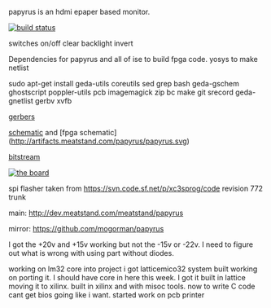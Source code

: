 papyrus is an hdmi epaper based monitor.

[![build status](http://ci.meatstand.com/projects/4/status.png?ref=master)](http://ci.meatstand.com/projects/4?ref=master)

switches
on/off
clear
backlight
invert

Dependencies for papyrus and all of ise to build fpga code. yosys to make netlist

sudo apt-get install geda-utils coreutils sed grep bash geda-gschem ghostscript poppler-utils pcb imagemagick zip bc make git srecord geda-gnetlist gerbv xvfb

[gerbers](http://artifacts.meatstand.com/papyrus/gerbers.zip)

[schematic](http://artifacts.meatstand.com/papyrus/schematic.png) and [fpga schematic] (http://artifacts.meatstand.com/papyrus/papyrus.svg)

[bitstream](http://artifacts.meatstand.com/papyrus/papyrus.bit)

[![the board](http://artifacts.meatstand.com/papyrus/board.png)](http://artifacts.meatstand.com/papyrus/board.png)


spi flasher taken from https://svn.code.sf.net/p/xc3sprog/code revision 772 trunk

main: http://dev.meatstand.com/meatstand/papyrus

mirror: https://github.com/mogorman/papyrus

I got the +20v and +15v working but not the -15v or -22v.  I need to figure out what is wrong with using part without diodes.

working on lm32 core into project
i got latticemico32 system built working on porting it.
I should have core in here this week.  I got it built in lattice moving it to xilinx.
built in xilinx and with misoc tools.  now to write C code
cant get bios going like i want.
started work on pcb printer
